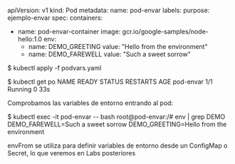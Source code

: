 apiVersion: v1
kind: Pod
metadata:
 name: pod-envar
  labels:
    purpose: ejemplo-envar
spec:
  containers:
  - name: pod-envar-container
    image: gcr.io/google-samples/node-hello:1.0
    env:
    - name: DEMO_GREETING
      value: "Hello from the environment"
    - name: DEMO_FAREWELL
      value: "Such a sweet sorrow"

 

$ kubectl apply -f podvars.yaml

$ kubectl get po
NAME                    READY   STATUS    RESTARTS      AGE
pod-envar               1/1     Running   0             33s

Comprobamos las variables de entorno entrando al pod:

$ kubectl exec -it pod-envar -- bash
root@pod-envar:/# env | grep DEMO
DEMO_FAREWELL=Such a sweet sorrow
DEMO_GREETING=Hello from the environment

envFrom se utiliza para definir variables de entorno desde un ConfigMap o Secret, lo que veremos en Labs posteriores
